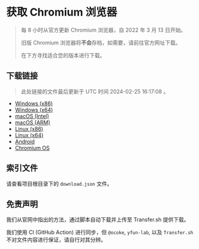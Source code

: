 # 获取 Chromium 浏览器

> 每 8 小时从官方更新 Chromium 浏览器，自 2022 年 3 月 13 日开始。
> 
> 旧版 Chromium 浏览器将**不会**存档，如需要，请前往官方网址下载。
>
> 在下方寻找适合您的版本进行下载。

## 下载链接

> 此处链接的文件最后更新于 UTC 时间 2024-02-25 16:17:08
。

- [Windows (x86)](https://transfer.sh/AtR8ojBwpS/Win.zip)
- [Windows (x64)](https://transfer.sh/I9wrXwSRHi/Win_x64.zip)
- [macOS (Intel)](https://transfer.sh/AMUCu7MgaN/Mac.zip)
- [macOS (ARM)](https://transfer.sh/IXKpTqm46v/Mac_Arm.zip)
- [Linux (x86)](https://transfer.sh/eDHU9nAk1S/Linux.zip)
- [Linux (x64)](https://transfer.sh/B6BQ2Ot0Dl/Linux_x64.zip)
- [Android](https://transfer.sh/sKNetk8A1d/Android.zip)
- [Chromium OS](https://transfer.sh/RErc0Y0VxU/Linux_ChromiumOS_Full.zip)

## 索引文件

请查看项目根目录下的 `download.json` 文件。

## 免责声明

我们从官网中指出的方法，通过脚本自动下载并上传至 Transfer.sh 提供下载。

我们使用 CI (GitHub Action) 进行同步，但 `@ocoke`, `yfun-lab`, 以及 `Transfer.sh` 不对文件内容进行保证，请自行对其分辨。
